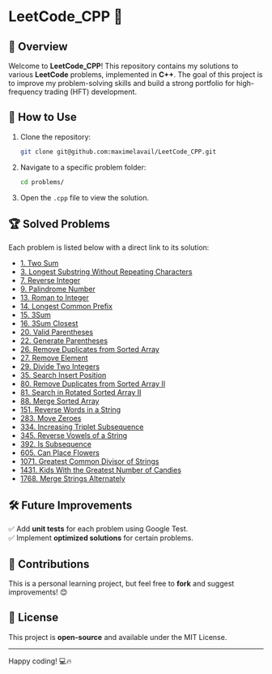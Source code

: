 # LeetCode_CPP 🚀

## 📌 Overview
Welcome to **LeetCode_CPP**! This repository contains my solutions to various **LeetCode** problems, implemented in **C++**. 
The goal of this project is to improve my problem-solving skills and build a strong portfolio for high-frequency trading (HFT) development.

## 🚀 How to Use

1. Clone the repository:
   ```bash
   git clone git@github.com:maximelavail/LeetCode_CPP.git
   ```
2. Navigate to a specific problem folder:
   ```bash
   cd problems/
   ```
3. Open the `.cpp` file to view the solution.

## 🏆 Solved Problems
Each problem is listed below with a direct link to its solution:

- [1. Two Sum](https://github.com/maximelavail/LeetCode_CPP/tree/main/problems/00001.%20Two%20Sum)
- [3. Longest Substring Without Repeating Characters](https://github.com/maximelavail/LeetCode_CPP/tree/main/problems/00003.%20Longest%20Substring%20Without%20Repeating%20Characters)
- [7. Reverse Integer](https://github.com/maximelavail/LeetCode_CPP/tree/main/problems/00007.%20Reverse%20Integer)
- [9. Palindrome Number](https://github.com/maximelavail/LeetCode_CPP/tree/main/problems/00009.%20Palindrome%20Number)
- [13. Roman to Integer](https://github.com/maximelavail/LeetCode_CPP/tree/main/problems/00013.%20Roman%20to%20Integer)
- [14. Longest Common Prefix](https://github.com/maximelavail/LeetCode_CPP/tree/main/problems/00014.%20Longest%20Common%20Prefix)
- [15. 3Sum](https://github.com/maximelavail/LeetCode_CPP/tree/main/problems/00015.%203Sum)
- [16. 3Sum Closest](https://github.com/maximelavail/LeetCode_CPP/tree/main/problems/00016.%20Three%20Sum%20Closest)
- [20. Valid Parentheses](https://github.com/maximelavail/LeetCode_CPP/tree/main/problems/00020.%20Valid%20Parentheses)
- [22. Generate Parentheses](https://github.com/maximelavail/LeetCode_CPP/tree/main/problems/00022.%20Generate%20Parentheses)
- [26. Remove Duplicates from Sorted Array](https://github.com/maximelavail/LeetCode_CPP/tree/main/problems/00026.%20Remove%20Duplicates%20from%20Sorted%20Array)
- [27. Remove Element](https://github.com/maximelavail/LeetCode_CPP/tree/main/problems/00027.%20Remove%20Element)
- [29. Divide Two Integers](https://github.com/maximelavail/LeetCode_CPP/tree/main/problems/00029.%20Divide%20Two%20Integers)
- [35. Search Insert Position](https://github.com/maximelavail/LeetCode_CPP/tree/main/problems/00035.%20Search%20Insert%20Position)
- [80. Remove Duplicates from Sorted Array II](https://github.com/maximelavail/LeetCode_CPP/tree/main/problems/00080.%20Remove%20Duplicates%20from%20Sorted%20Array%20II)
- [81. Search in Rotated Sorted Array II](https://github.com/maximelavail/LeetCode_CPP/tree/main/problems/00081.%20Search%20in%20Rotated%20Sorted%20Array%20II)
- [88. Merge Sorted Array](https://github.com/maximelavail/LeetCode_CPP/tree/main/problems/00088.%20Merge%20Sorted%20Array)
- [151. Reverse Words in a String](https://github.com/maximelavail/LeetCode_CPP/tree/main/problems/00151.%20Reverse%20Words%20in%20a%20String)
- [283. Move Zeroes](https://github.com/maximelavail/LeetCode_CPP/tree/main/problems/00283.%20Move%20Zeroes)
- [334. Increasing Triplet Subsequence](https://github.com/maximelavail/LeetCode_CPP/tree/main/problems/00334.%20Increasing%20Triplet%20Subsequence)
- [345. Reverse Vowels of a String](https://github.com/maximelavail/LeetCode_CPP/tree/main/problems/00345.%20Reverse%20Vowels%20of%20a%20String)
- [392. Is Subsequence](https://github.com/maximelavail/LeetCode_CPP/tree/main/problems/00392.%20Is%20Subsequence)
- [605. Can Place Flowers](https://github.com/maximelavail/LeetCode_CPP/tree/main/problems/00605.%20Can%20Place%20Flowers)
- [1071. Greatest Common Divisor of Strings](https://github.com/maximelavail/LeetCode_CPP/tree/main/problems/01071.%20Greatest%20Common%20Divisor%20of%20Strings)
- [1431. Kids With the Greatest Number of Candies](https://github.com/maximelavail/LeetCode_CPP/tree/main/problems/01431.%20Kids%20With%20the%20Greatest%20Number%20of%20Candies)
- [1768. Merge Strings Alternately](https://github.com/maximelavail/LeetCode_CPP/tree/main/problems/01768.%20Merge%20Strings%20Alternately)

## 🛠️ Future Improvements
✅ Add **unit tests** for each problem using Google Test.  
✅ Implement **optimized solutions** for certain problems.  

## 🤝 Contributions
This is a personal learning project, but feel free to **fork** and suggest improvements! 😊

## 📜 License
This project is **open-source** and available under the MIT License.

---

Happy coding! 💻🔥

